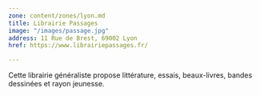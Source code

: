 ```yaml
---
zone: content/zones/lyon.md
title: Librairie Passages
image: "/images/passage.jpg"
address: 11 Rue de Brest, 69002 Lyon
href: https://www.librairiepassages.fr/

---
```

Cette librairie généraliste propose littérature, essais, beaux-livres, bandes dessinées et rayon jeunesse.
